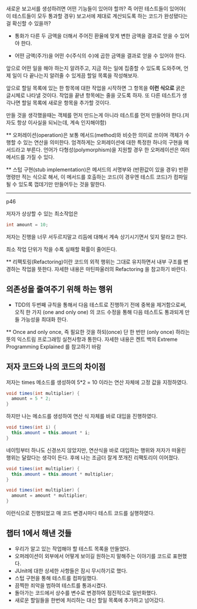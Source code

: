 
새로운 보고서를 생성하려면 어떤 기능들이 있어야 할까?
즉 어떤 테스트들이 있어야( 이 테스트들이 모두 통과할 경우) 보고서에 제대로 계산되도록 하는 코드가 완성됐다는 걸 확신할 수 있을까?

- 통화가 다른 두 금액을 더해서 주어진 환율에 맞게 변한 금액을 결과로 얻을 수 있어야 한다.

- 어떤 금액(주가)을 어떤 수(주식의 수)에 곱한 금액을 결과로 얻을 수 있어야 한다.

앞으로 어떤 일을 해야 하는지 알려주고, 지금 하는 일에 집중할 수 있도록 도와주며, 언제 일이 다 끝나는지 알려줄 수 있게끔 할일 목록을 작성해보자.

앞으로 할일 목록에 있는 한 항목에 대한 작업을 시작하면 그 항목을 **이런 식으로** 굵은 글시체로 나타낼 것이다. 작업을 끝낸 항목에는 줄을 긋도록 하자. 또 다른 테스트가 생각나면 할일 목록에 새로운 항목을 추가할 것이다.


만들 것을 생각했을때는 객체를 먼저 만드는게 아니라 테스트를 먼저 만들어야 한다.(저자도 항상 이사실을 되뇌는데, 계속 인지해야함)


** 오퍼레이션(operation)은 보통 메서드(method)와 비슷한 의미로 쓰이며 객체가 수행할 수 있는 연산을 의미한다. 엄격하게는 오퍼레이션에 대한 특정한 하나의 구현을 메서드라고 부른다. 언어가 다형성(polymorphism)을 지원할 경우 한 오퍼레이션은 여러 메서드를 가질 수 있다.

** 스텁 구현(stub implementation)은 메서드의 서명부와 (반환값이 있을 경우) 반환 명령만 적는 식으로 해서, 이 메서드를 호출하는 코드(이 경우엔 테스트 코드)가 컴파일 될 수 있도록 껍데기만 만들어두는 것을 말한다.


---

p46

저자가 상상할 수 있는 최소작업은

```java
int amount = 10;
```

저자는 진행을 너무 서두르지말고 리듬에 대해서 계속 상기시기면서 잊지 말라고 한다.

최소 작업 단위가 작을 수록 실패할 확률이 줄어든다.

** 리팩토링(Refactoring)이란 코드의 외적 행위는 그대로 유지하면서 내부 구조를 변경하는 작업을 뜻한다. 자세한 내용은 마틴파울러의 Refactoring 을 참고하기 바란다.


의존성을 줄여주기 위해 하는 행위
---

- TDD의 두번째 규칙을 통해서 다음 테스트로 진행하기 전에 중복을 제거함으로써, 오직 한 가지 (one and only one) 의 코드 수정을 통해 다음 테스트도 통과되게 만들 가능성을 최대화 한다.


** Once and only once, 즉 필요한 것을 하되(once) 단 한 번만 (only once) 하라는 뜻의 익스트림 프로그래밍 실천사항과 통한다. 자세한 내용은 켄트 백의 Extreme Programming Explained 를 참고하기 바람


저자 코드와 나의 코드의 차이점
---

저자는 times 메소드를 생성하여 5*2 = 10 이라는 연산 자체에 고정 값을 지정하였다.

```java
void times(int multiplier) {
  amount = 5 * 2;
}
```

하지만 나는 메소드를 생성하여 연산 식 자체를 바로 대입을 진행하였다.

```java
void times(int i) {
  this.amount = this.amount * i;
}
```

네이밍부터 하나도 신경쓰지 않았지만, 연산식을 바로 대입하는 행위와 저자가 떠올린 행위는 달랐다는 생각이 든다.
후에 나는 조금더 잘게 쪼개진 리팩토리이 이어졌다.

```java
void times(int multiplier) {
  this.amount = this.amount * multiplier;
}
```

```java
void times(int multiplier) {
  amount = amount * multiplier;
}

```

이런식으로 진행되었고 매 코드 변경시마다 테스트 코드를 실행하였다.


챕터 1에서 해낸 것들
---

- 우리가 알고 있는 작업해야 할 테스트 목록을 만들었다.
- 오퍼레이션이 외부에서 어떻게 보이길 원하는지 말해주는 이야기를 코드로 표현했다.
- JUnit에 대한 상세한 사항들은 잠시 무시하기로 했다.
- 스텁 구현을 통해 테스트를 컴파일했다.
- 끔찍한 죄악을 범하여 테스트를 통과시켰다.
- 돌아가는 코드에서 상수를 변수로 변경하여 점진적으로 일반화했다.
- 새로운 할일들을 한번에 처리하는 대신 할일 목록에 추가하고 넘어갔다.



